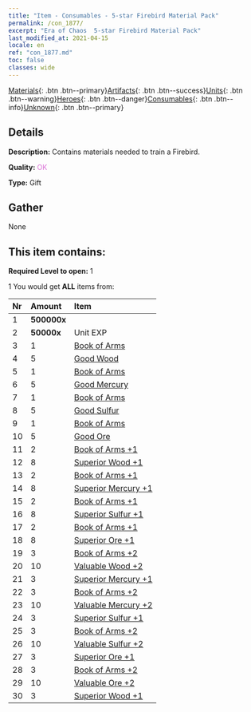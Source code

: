 ```yaml
---
title: "Item - Consumables - 5-star Firebird Material Pack"
permalink: /con_1877/
excerpt: "Era of Chaos  5-star Firebird Material Pack"
last_modified_at: 2021-04-15
locale: en
ref: "con_1877.md"
toc: false
classes: wide
---
```

 [Materials](/Items/){: .btn .btn--primary}[Artifacts](/Items/Artifacts/){: .btn .btn--success}[Units](/Items/Units/){: .btn .btn--warning}[Heroes](/Items/Heroes/){: .btn .btn--danger}[Consumables](/Items/Consumables/){: .btn .btn--info}[Unknown](/Items/Unknown/){: .btn .btn--primary}

## Details
 **Description:** Contains materials needed to train a Firebird.

 **Quality:** <span style="color: #DA70D6">OK</span>

 **Type:** Gift

## Gather

  None

## This item contains:

 **Required Level to open:** 1

 1 You would get **ALL** items  from:

  | Nr | Amount |     Item    |
  |:---|:-------|:------------|
  | 1 |  **500000x** | <i class="fas fa-coins"/> |  | 
  | 2 |  **50000x** | Unit EXP |  | 
  | 3 | 1 | [Book of Arms](/Items/mat_18/) |  | 
  | 4 | 5 | [Good Wood](/Items/mat_13/) |  | 
  | 5 | 1 | [Book of Arms](/Items/mat_18/) |  | 
  | 6 | 5 | [Good Mercury](/Items/mat_14/) |  | 
  | 7 | 1 | [Book of Arms](/Items/mat_18/) |  | 
  | 8 | 5 | [Good Sulfur](/Items/mat_15/) |  | 
  | 9 | 1 | [Book of Arms](/Items/mat_18/) |  | 
  | 10 | 5 | [Good Ore](/Items/mat_12/) |  | 
  | 11 | 2 | [Book of Arms +1](/Items/mat_25/) |  | 
  | 12 | 8 | [Superior Wood +1](/Items/mat_20/) |  | 
  | 13 | 2 | [Book of Arms +1](/Items/mat_25/) |  | 
  | 14 | 8 | [Superior Mercury +1](/Items/mat_21/) |  | 
  | 15 | 2 | [Book of Arms +1](/Items/mat_25/) |  | 
  | 16 | 8 | [Superior Sulfur +1](/Items/mat_22/) |  | 
  | 17 | 2 | [Book of Arms +1](/Items/mat_25/) |  | 
  | 18 | 8 | [Superior Ore +1](/Items/mat_19/) |  | 
  | 19 | 3 | [Book of Arms +2](/Items/mat_32/) |  | 
  | 20 | 10 | [Valuable Wood +2](/Items/mat_27/) |  | 
  | 21 | 3 | [Superior Mercury +1](/Items/mat_21/) |  | 
  | 22 | 3 | [Book of Arms +2](/Items/mat_32/) |  | 
  | 23 | 10 | [Valuable Mercury +2](/Items/mat_28/) |  | 
  | 24 | 3 | [Superior Sulfur +1](/Items/mat_22/) |  | 
  | 25 | 3 | [Book of Arms +2](/Items/mat_32/) |  | 
  | 26 | 10 | [Valuable Sulfur +2](/Items/mat_29/) |  | 
  | 27 | 3 | [Superior Ore +1](/Items/mat_19/) |  | 
  | 28 | 3 | [Book of Arms +2](/Items/mat_32/) |  | 
  | 29 | 10 | [Valuable Ore +2](/Items/mat_26/) |  | 
  | 30 | 3 | [Superior Wood +1](/Items/mat_20/) |  | 
